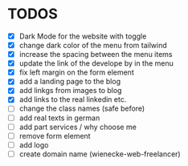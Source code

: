 # TODOS

- [x] Dark Mode for the website with toggle
- [x] change dark color of the menu from tailwind
- [x] increase the spacing between the menu items
- [x] update the link of the develope by in the menu
- [x] fix left margin on the form element
- [x] add a landing page to the blog
- [x] add linkgs from images to blog
- [x] add links to the real linkedin etc.
- [ ] change the class names (safe before)
- [ ] add real texts in german
- [ ] add part services / why choose me
- [ ] remove form element
- [ ] add logo
- [ ] create domain name (wienecke-web-freelancer)
